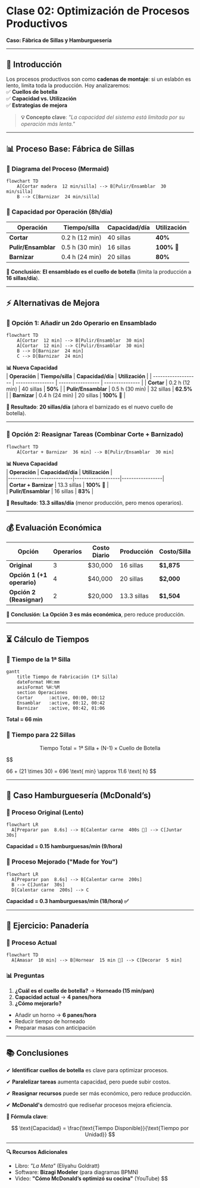 # **Clase 02: Optimización de Procesos Productivos**

**Caso: Fábrica de Sillas y Hamburguesería**

---

## **📌 Introducción**

Los procesos productivos son como **cadenas de montaje**: si un eslabón es lento, limita toda la producción. Hoy analizaremos:  
✅ **Cuellos de botella**  
✅ **Capacidad vs. Utilización**  
✅ **Estrategias de mejora**

> **💡 Concepto clave**: _"La capacidad del sistema está limitada por su operación más lenta."_

---

## **📊 Proceso Base: Fábrica de Sillas**

### **🔹 Diagrama del Proceso (Mermaid)**

```mermaid
flowchart TD
    A[Cortar madera  12 min/silla] --> B[Pulir/Ensamblar  30 min/silla]
    B --> C[Barnizar  24 min/silla]
```

### **🔹 Capacidad por Operación (8h/día)**

| **Operación**       | **Tiempo/silla** | **Capacidad/día** | **Utilización** |
| ------------------- | ---------------- | ----------------- | --------------- |
| **Cortar**          | 0.2 h (12 min)   | 40 sillas         | **40%**         |
| **Pulir/Ensamblar** | 0.5 h (30 min)   | 16 sillas         | **100%** 🚨     |
| **Barnizar**        | 0.4 h (24 min)   | 20 sillas         | **80%**         |

**📌 Conclusión**: **El ensamblado es el cuello de botella** (limita la producción a **16 sillas/día**).

---

## **⚡ Alternativas de Mejora**

### **🔸 Opción 1: Añadir un 2do Operario en Ensamblado**

```mermaid
flowchart TD
    A[Cortar  12 min] --> B[Pulir/Ensamblar  30 min]
    A[Cortar  12 min] --> C[Pulir/Ensamblar  30 min]
    B --> D[Barnizar  24 min]
    C --> D[Barnizar  24 min]
```

**📊 Nueva Capacidad**  
| **Operación** | **Tiempo/silla** | **Capacidad/día** | **Utilización** |
| ------------------- | ---------------- | ----------------- | --------------- |
| **Cortar** | 0.2 h (12 min) | 40 sillas | **50%** |
| **Pulir/Ensamblar** | 0.5 h (30 min) | 32 sillas | **62.5%** |
| **Barnizar** | 0.4 h (24 min) | 20 sillas | **100%** 🚨 |

**📌 Resultado**: **20 sillas/día** (ahora el barnizado es el nuevo cuello de botella).

---

### **🔸 Opción 2: Reasignar Tareas (Combinar Corte + Barnizado)**

```mermaid
flowchart TD
    A[Cortar + Barnizar  36 min] --> B[Pulir/Ensamblar  30 min]
```

**📊 Nueva Capacidad**  
| **Operación** | **Capacidad/día** | **Utilización** |  
|---------------------------|-------------------|-----------------|  
| **Cortar + Barnizar** | 13.3 sillas | **100%** 🚨 |  
| **Pulir/Ensamblar** | 16 sillas | **83%** |

**📌 Resultado**: **13.3 sillas/día** (menor producción, pero menos operarios).

---

## **💰 Evaluación Económica**

| **Opción**                 | **Operarios** | **Costo Diario** | **Producción** | **Costo/Silla** |
| -------------------------- | ------------- | ---------------- | -------------- | --------------- |
| **Original**               | 3             | $30,000          | 16 sillas      | **$1,875**      |
| **Opción 1 (+1 operario)** | 4             | $40,000          | 20 sillas      | **$2,000**      |
| **Opción 2 (Reasignar)**   | 2             | $20,000          | 13.3 sillas    | **$1,504**      |

**📌 Conclusión**: **La Opción 3 es más económica**, pero reduce producción.

---

## **⏳ Cálculo de Tiempos**

### **📌 Tiempo de la 1ª Silla**

```mermaid
gantt
    title Tiempo de Fabricación (1ª Silla)
    dateFormat HH:mm
    axisFormat %H:%M
    section Operaciones
    Cortar      :active, 00:00, 00:12
    Ensamblar   :active, 00:12, 00:42
    Barnizar    :active, 00:42, 01:06
```

**Total = 66 min**

### **📌 Tiempo para 22 Sillas**

$$
\text{Tiempo Total} = \text{1ª Silla} + (\text{N-1}) \times \text{Cuello de Botella}
$$

$$

66 + (21 \times 30) = 696 \text{ min} \approx 11.6 \text{ h}
$$

---

## **🍔 Caso Hamburguesería (McDonald’s)**

### **🔹 Proceso Original (Lento)**

```mermaid
flowchart LR
  A[Preparar pan  8.6s] --> B[Calentar carne  400s 🚨] --> C[Juntar  30s]
```

**Capacidad = 0.15 hamburguesas/min (9/hora)**

### **🔹 Proceso Mejorado ("Made for You")**

```mermaid
flowchart LR
  A[Preparar pan  8.6s] --> B[Calentar carne  200s]
  B --> C[Juntar  30s]
  D[Calentar carne  200s] --> C
```

**Capacidad = 0.3 hamburguesas/min (18/hora) ✅**

---

## **📌 Ejercicio: Panadería**

### **🔹 Proceso Actual**

```mermaid
flowchart TD
  A[Amasar  10 min] --> B[Hornear  15 min 🚨] --> C[Decorar  5 min]
```

### **📊 Preguntas**

1. **¿Cuál es el cuello de botella?** → **Horneado (15 min/pan)**
2. **Capacidad actual** → **4 panes/hora**
3. **¿Cómo mejorarlo?**

- Añadir un horno → **6 panes/hora**
- Reducir tiempo de horneado
- Preparar masas con anticipación

---

## **📚 Conclusiones**

✔ **Identificar cuellos de botella** es clave para optimizar procesos.

✔ **Paralelizar tareas** aumenta capacidad, pero puede subir costos.

✔ **Reasignar recursos** puede ser más económico, pero reduce producción.

✔ **McDonald's** demostró que rediseñar procesos mejora eficiencia.

**📌 Fórmula clave**:

$$
\text{Capacidad} = \frac{\text{Tiempo Disponible}}{\text{Tiempo por Unidad}}
$$

---

**🔍 Recursos Adicionales**

- Libro: _"La Meta"_ (Eliyahu Goldratt)
- Software: **Bizagi Modeler** (para diagramas BPMN)
- Video: **"Cómo McDonald’s optimizó su cocina"** (YouTube)
  $$
